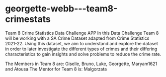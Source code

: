 # georgette-webb---team8-crimestats

Team 8 Crime Statistics Data Challenge APP
In this Data Challenge Team 8 will be working with a SA Crime Dataset adapted from Crime Statistics 2021-22. 
Using this dataset, we aim to understand and explore the dataset in order to later investigate the different types of crimes and their differing characteristics 
to gain insights and solve problems to reduce the crime rate.

The Members in Team 8 are: Giselle, Bruno, Luke, Georgette, Maryam1621 and Atousa
The Mentor for Team 8 is: Malgorzata
